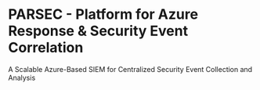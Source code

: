 # PARSEC - Platform for Azure Response & Security Event Correlation
A Scalable Azure-Based SIEM for Centralized Security Event Collection and Analysis
